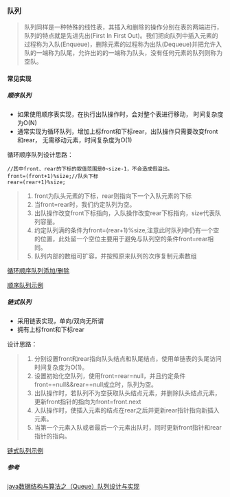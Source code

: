 ### 队列

>队列同样是一种特殊的线性表，其插入和删除的操作分别在表的两端进行，队列的特点就是先进先出(First In First Out)。我们把向队列中插入元素的过程称为入队(Enqueue)，删除元素的过程称为出队(Dequeue)并把允许入队的一端称为队尾，允许出的的一端称为队头，没有任何元素的队列则称为空队。

#### 常见实现

##### 顺序队列
* 如果使用顺序表实现，在执行出队操作时，会对整个表进行移动，
时间复杂度为O(N)
* 通常实现为循环队列，增加上标front和下标rear，出队操作只需要改变front和rear，
无需移动元素，时间复杂度为O(1)

循环顺序队列设计思路：

    //其中front、rear的下标的取值范围是0~size-1，不会造成假溢出。
    front=(front+1)%size;//队头下标
    rear=(rear+1)%size;

> 1. front为队头元素的下标，rear则指向下一个入队元素的下标
> 2. 当front=rear时，我们约定队列为空。
> 3. 出队操作改变front下标指向，入队操作改变rear下标指向，size代表队列容量。
> 4. 约定队列满的条件为front=(rear+1)%size,注意此时队列中仍有一个空的位置，此处留一个空位主要用于避免与队列空的条件front=rear相同。
> 5. 队列内部的数组可扩容，并按照原来队列的次序复制元素数组

[循环顺序队列添加/删除](SequenceQueue.png)

[顺序队列示例](../../../TutorialCodeSample/src/main/java/com/xcstasy/tutorial/datastructure/queue/SequenceQueue.kt)
##### 链式队列
* 采用链表实现，单向/双向无所谓
* 拥有上标front和下标rear

设计思路：
> 1. 分别设置front和rear指向队头结点和队尾结点，使用单链表的头尾访问时间复杂度为O(1)。
> 2. 设置初始化空队列，使用front=rear=null，并且约定条件front==null&&rear==null成立时，队列为空。
> 3. 出队操作时，若队列不为空获取队头结点元素，并删除队头结点元素，更新front指针的指向为front=front.next
> 4. 入队操作时，使插入元素的结点在rear之后并更新rear指针指向新插入元素。
> 5. 当第一个元素入队或者最后一个元素出队时，同时更新front指针和rear指针的指向。

[链式队列示例](../../../TutorialCodeSample/src/main/java/com/xcstasy/tutorial/datastructure/queue/SingleLinkedQueue.kt)

##### 参考
[java数据结构与算法之（Queue）队列设计与实现](http://blog.csdn.net/javazejian/article/details/53375004)